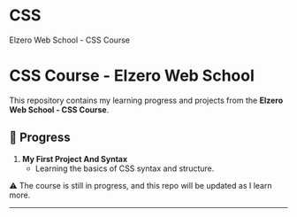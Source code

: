 # CSS
Elzero Web School - CSS Course


# CSS Course - Elzero Web School  

This repository contains my learning progress and projects from the **Elzero Web School - CSS Course**.  

## 📌 Progress  
1. **My First Project And Syntax**  
   - Learning the basics of CSS syntax and structure.  

⚠️ The course is still in progress, and this repo will be updated as I learn more.  

---
